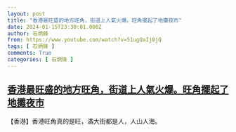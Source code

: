 ```yaml
---
layout: post
title: "香港最旺盛的地方旺角，街道上人氣火爆。旺角擺起了地攤夜市"
date: 2024-01-15T23:30:01.000Z
author: 石炳鋒
from: https://www.youtube.com/watch?v=51ugQaIj0jQ
tags: [ 石炳锋 ]
comments: True
categories: [ 石炳锋 ]
---
```

<!--1705361401000-->
[香港最旺盛的地方旺角，街道上人氣火爆。旺角擺起了地攤夜市](https://www.youtube.com/watch?v=51ugQaIj0jQ)
------

<div>
【香港】香港旺角真的是旺，滿大街都是人，人山人海。
</div>
